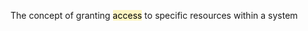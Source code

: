 The concept of granting <mark style="background: #FFF3A3A6;">access</mark> to specific resources within a system